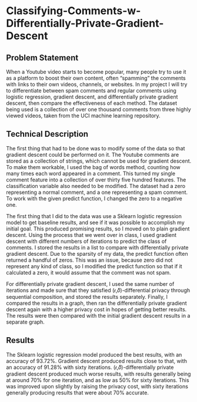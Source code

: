 # Classifying-Comments-w-Differentially-Private-Gradient-Descent
## Problem Statement
When a Youtube video starts to become popular, many people try to use it as a platform to boost their own content, often “spamming” the comments with links to their own videos, channels, or websites. In my project I will try to differentiate between spam comments and regular comments using logistic regression, gradient descent, and differentially private gradient descent, then compare the effectiveness of each method. The dataset being used is a collection of over one thousand comments from three highly viewed videos, taken from the UCI machine learning repository.

## Technical Description
The first thing that had to be done was to modify some of the data so that gradient descent could be performed on it. The Youtube comments are stored as a collection of strings, which cannot be used for gradient descent. To make them workable, I used the bag of words method, counting how many times each word appeared in a comment. This turned my single comment feature into a collection of over thirty five hundred features. The classification variable also needed to be modified. The dataset had a zero representing a normal comment, and a one representing a spam comment. To work with the given predict function, I changed the zero to a negative one.

The first thing that I did to the data was use a Sklearn logistic regression model to get baseline results, and see if it was possible to accomplish my initial goal. This produced promising results, so I moved on to plain gradient descent. Using the process that we went over in class, I used gradient descent with different numbers of iterations to predict the class of comments. I stored the results in a list to compare with differentially private gradient descent. Due to the sparsity of my data, the predict function often returned a handful of zeros. This was an issue, because zero did not represent any kind of class, so I modified the predict function so that if it calculated a zero, it would assume that the comment was not spam.

For differentially private gradient descent, I used the same number of iterations and made sure that they satisfied (𝜖,𝛿)-differential privacy through sequential composition, and stored the results separately. Finally, I compared the results in a graph, then ran the differentially private gradient descent again with a higher privacy cost in hopes of getting better results. The results were then compared with the initial gradient descent results in a separate graph.


## Results

The Sklearn logistic regression model produced the best results, with an accuracy of 93.72%. Gradient descent produced results close to that, with an accuracy of 91.28% with sixty iterations. (𝜖,𝛿)-differentially private gradient descent produced much worse results, with results generally being at around 70% for one iteration, and as low as 50% for sixty iterations. This was improved upon slightly by raising the privacy cost, with sixty iterations generally producing results that were about 70% accurate.
